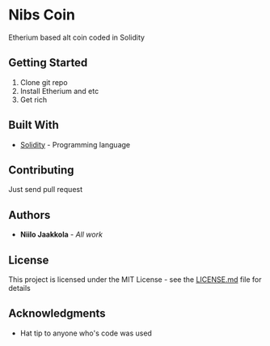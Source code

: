 ﻿# Nibs Coin
 
Etherium based alt coin coded in Solidity

## Getting Started

1. Clone git repo
2. Install Etherium and etc
3. Get rich

## Built With

* [Solidity](https://github.com/ethereum/solidity) - Programming language

## Contributing
Just send pull request

## Authors

* **Niilo Jaakkola** - *All work*

## License

This project is licensed under the MIT License - see the [LICENSE.md](LICENSE.md) file for details

## Acknowledgments

* Hat tip to anyone who's code was used
